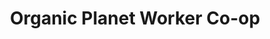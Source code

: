---
title: "Organic Planet Worker Co-op"
url: /winnipeg/organic-planet-worker-co-op/
shop: greengrocer
---